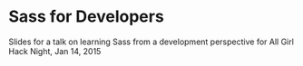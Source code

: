 # Sass for Developers

Slides for a talk on learning Sass from a development perspective for All Girl Hack Night, Jan 14, 2015